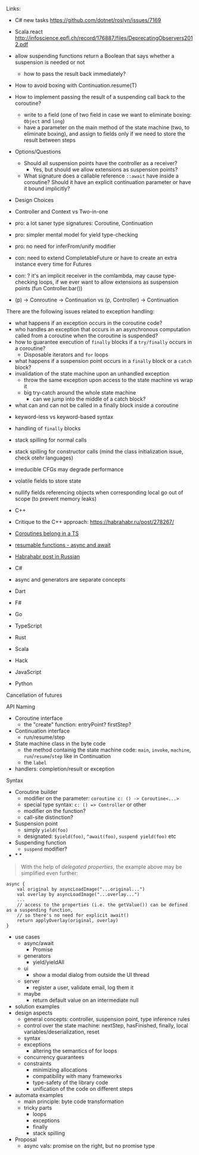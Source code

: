Links:
* C# new tasks https://github.com/dotnet/roslyn/issues/7169
* Scala.react http://infoscience.epfl.ch/record/176887/files/DeprecatingObservers2012.pdf

* allow suspending functions return a Boolean that says whether a suspension is needed or not
   * how to pass the result back immediately?

* How to avoid boxing with Continuation.resume(T)

* How to implement passing the result of a suspending call back to the coroutine?
  * write to a field (one of two field in case we want to eliminate boxing: `Object` and `long`)
  * have a parameter on the main method of the state machine (two, to eliminate boxing), and assign to fields only 
    if we need to store the result between steps 

* Options/Questions
  * Should all suspension points have the controller as a receiver?
    * Yes, but should we allow extensions as suspension points?
  * What signature does a callable reference `::await` have inside a coroutine? 
    Should it have an explicit continuation parameter or have it bound implicitly?


* Design Choices
 * Controller and Context vs Two-in-one
  * pro: a lot saner type signatures: Coroutine<Ctx>, Continuation<P>
  * pro: simpler mental model for yield type-checking
  * pro: no need for inferFrom/unify modifier
  * con: need to extend CompletableFuture or have to create an extra instance every time for Futures
  * con: ? it's an implicit receiver in the comlambda, may cause type-checking loops, if we ever want to allow 
    extensions as suspension points (fun Controller<out Number>.bar())
 * (p) -> Conroutine -> Continuation vs (p, Controller) -> Continuation  
 

There are the following issues related to exception handling:
 * what happens if an exception occurs in the coroutine code?
 * who handles an exception that occurs in an asynchronous computation called from a coroutine when the coroutine is 
   suspended?
 * how to guarantee execution of `finally` blocks if a `try/finally` occurs in a coroutine?
   * Disposable iterators and `for` loops 
 * what happens if a suspension point occurs in a `finally` block or a `catch` block?
 * invalidation of the state machine upon an unhandled exception
   * throw the same exception upon access to the state machine vs wrap it
   * big try-catch around the whole state machine
     * can we jump into the middle of a catch block?
 * what can and can not be called in a finally block inside a coroutine 


- keyword-less vs keyword-based syntax
- handling of `finally` blocks
- stack spilling for normal calls
- stack spilling for constructor calls (mind the class initialization issue, check otehr languages)
- irreducible CFGs may degrade performance
- volatile fields to store state
- nullify fields referencing objects when corresponding local go out of scope (to prevent memory leaks)

- C++
 - Critique to the C++ approach: https://habrahabr.ru/post/278267/
 - [Coroutines belong in a TS](http://www.open-std.org/jtc1/sc22/wg21/docs/papers/2015/p0158r0.html)
 - [resumable functions - async and await](http://meetingcpp.com/index.php/br/items/resumable-functions-async-and-await.html)
 - [Habrahabr post in Russian](https://habrahabr.ru/post/278267/)
- C#
 - async and generators are separate concepts
- Dart
- F#
- Go
- TypeScript
- Rust
- Scala
- Hack
- JavaScript
- Python



Cancellation of futures

API Naming

* Coroutine interface
  * the "create" function: entryPoint? firstStep?
* Continuation interface
  * run/resume/step
* State machine class in the byte code
  * the method containig the state machine code: `main`, `invoke`, `machine`, `run`/`resume`/`step` like in Continuation 
  * the `label`
* handlers: completion/result or exception

Syntax

* Coroutine builder
  * modifier on the parameter: `coroutine c: () -> Coroutine<...>`
  * special type syntax: `c: () => Controller` or other
  * modifier on the function?
  * call-site distinction?
* Suspension point
  * simply `yield(foo)`
  * designated: `$yield(foo)`, `^await(foo)`, `suspend yield(foo)` etc
* Suspending function
  * `suspend` modifier?
* <inferFrom T>
  * <context T>
  * <unify T>
  
  
> With the help of _delegated properties_, the example above may be simplified even further:
```
async {
    val original by asyncLoadImage("...original...")
    val overlay by asyncLoadImage("...overlay...")
    ...
    // access to the properties (i.e. the getValue()) can be defined as a suspending function,
    // so there's no need for explicit await()
    return applyOverlay(original, overlay)
}
```

  
  
  * use cases
    * async/await
      * Promise
    * generators
      * yield/yieldAll
    * ui
      * show a modal dialog from outside the UI thread
    * server
      * register a user, validate email, log them it
    * maybe
      * return default value on an intermediate null    
  * solution examples
  * design aspects
    * general concepts: controller, suspension point, type inference rules
    * control over the state machine: nextStep, hasFinished, finally, local variables/deserialization, reset 
    * syntax  
    * exceptions
      * altering the semantics of for loops
    * concurrency guarantees
    * constraints
      * minimizing allocations
      * compatibility with many frameworks
      * type-safety of the library code
      * unification of the code on different steps
  * automata examples
    * main principle: byte code transformation
    * tricky parts
      * loops
      * exceptions
      * finally
      * stack spilling
  * Proposal
    * async vals: promise on the right, but no promise type
    
    
